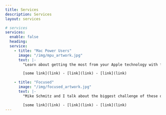 ```yaml
---
title: Services
description: Services
layout: services

# services
services:
  enable: false
  heading:
  service:
    - title: "Mac Power Users"
      image: "/img/mpu_artwork.jpg"
      text: |-
        "Learn about getting the most from your Apple technology with focused topics and workflow guests. Creating Mac Power Users, one geek at a time since 2009." 

        [some link](link) - [link](link) - [link](link)

    - title: "Focused"
      image: "/img/focused_artwork.jpg"
      text: |-
        "Mike Schmitz and I talk about the biggest challenge of these days, staying focused in a connected world."

        [some link](link) - [link](link) - [link](link)
---
```

